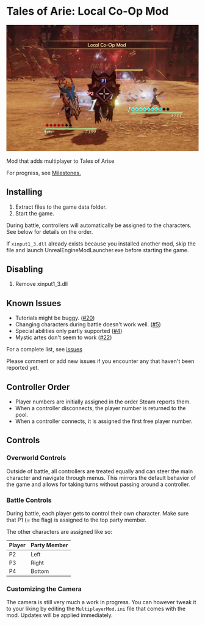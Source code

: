 # Tales of Arie: Local Co-Op Mod

![Assets/Sample.jpg](Assets/Sample.jpg)

Mod that adds multiplayer to Tales of Arise

For progress, see [Milestones.](https://github.com/EusthEnoptEron/arise-multiplayer/milestones)

## Installing

1. Extract files to the game data folder.
2. Start the game. 

During battle, controllers will automatically be assigned to the characters. See below for details on the order.

If `xinput1_3.dll` already exists because you installed another mod, skip the file and launch UnrealEngineModLauncher.exe before starting the game.

## Disabling

1. Remove xinput1_3.dll

## Known Issues

- Tutorials might be buggy. ([#20](https://github.com/EusthEnoptEron/arise-multiplayer/issues/20))
- Changing characters during battle doesn't work well. ([#5](https://github.com/EusthEnoptEron/arise-multiplayer/issues/5))
- Special abilities only partly supported ([#4](https://github.com/EusthEnoptEron/arise-multiplayer/issues/4))
- Mystic artes don't seem to work ([#22](https://github.com/EusthEnoptEron/arise-multiplayer/issues/22))

For a complete list, see [issues](https://github.com/EusthEnoptEron/arise-multiplayer/issues)

Please comment or add new issues if you encounter any that haven't been reported yet.

## Controller Order

- Player numbers are initially assigned in the order Steam reports them.
- When a controller disconnects, the player number is returned to the pool.
- When a controller connects, it is assigned the first free player number.

## Controls

### Overworld Controls

Outside of battle, all controllers are treated equally and can steer the main character and navigate through menus.
This mirrors the default behavior of the game and allows for taking turns without passing around a controller.

### Battle Controls

During battle, each player gets to control their own character. Make sure that P1 (= the flag) is assigned to the top party member.

The other characters are assigned like so:

| Player | Party Member |
| ------ | ------------ |
| P2     | Left  |
| P3     | Right |
| P4     | Bottom |

### Customizing the Camera

The camera is still very much a work in progress. You can however tweak it to your liking by editing the `MultiplayerMod.ini` file that comes with the mod. Updates will be applied immediately.
